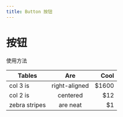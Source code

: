 ```yaml
---
title: Button 按钮
---
```


# 按钮

使用方法

<ClientOnly>
  <button-demo></button-demo>
</ClientOnly>

| Tables        |      Are      |   Cool |
| ------------- | :-----------: | -----: |
| col 3 is      | right-aligned | \$1600 |
| col 2 is      |   centered    |   \$12 |
| zebra stripes |   are neat    |    \$1 |
